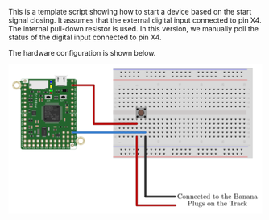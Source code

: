 This is a template script showing how to start a device based on the start signal closing. It assumes that the external digital input connected to pin X4. The internal pull-down resistor is used. In this version, we manually poll the status of the digital input connected to pin X4. 

The hardware configuration is shown below.

![MCHE201 Start Signal Hardware Configuration](pyboard_breadboard_startCables.png)
